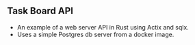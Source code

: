 ## Task Board API
* An example of a web server API in Rust using Actix and sqlx.
* Uses a simple Postgres db server from a docker image.
